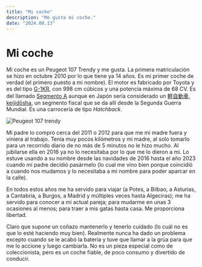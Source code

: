 ```yaml
---
title: "Mi coche"
description: "Me gusta mi coche."
date: "2024.08.13"
---
```


# Mi coche
Mi coche es un Peugeot 107 Trendy y me gusta.
La primera matriculación se hizo en octubre 2010 por lo que tiene ya 14 años. Es mi primer coche de verdad (el primero puesto a mi nombre). El motor es fabricado por Toyota y es del tipo [G-1KR](https://en.wikipedia.org/wiki/Toyota_KR_engine), con 998 cm cúbicos y una potencia máxima de 68 CV. Es del llamado [Segmento A](https://es.wikipedia.org/wiki/Segmento_A) aunque en Japón sería considerado un [軽自動車, keijidōsha](https://es.wikipedia.org/wiki/Kei_car), un segmento fiscal que se da allí desde la Segunda Guerra Mundial. Es una carrocería de tipo _Hatchback_.

![Peugeot 107 trendy](/static/Peugeot-107.jpeg)

Mi padre lo compró cerca del 2011 o 2012 para que me mi madre fuera y viniera al trabajo. Tenía muy pocos kilómetros y mi madre, al solo tomarlo para un recorrido diario de no más de 5 minutos no le hizo mucho. Al jubilarse ella en 2016 ya no lo necesitaba por lo que me lo dieron a mi. Lo estuve usando a su nombre desde las navidades de 2016 hasta el año 2023 cuando mi padre decidió pasármelo (lo cual me vino bien porque coincidió a cuando nos mudamos y lo necesitaba a mi nombre para poder aparcar en la calle).

En todos estos años me ha servido para viajar (a Potes, a Bilbao, a Asturias, a Cantabria, a Burgos, a Madrid y múltiples veces hasta Algeciras); me ha servido para conocer a mi actual pareja; para mudarme en unas 3 ocasiones al menos; para traer a mis gatas hasta casa. Me proporciona libertad.

Claro que supone un coñazo mantenerlo y tenerlo cuidado (lo cuál no es que lo esté haciendo muy bien).
Realmente nunca ha dado un problema excepto cuando se le acabó la batería y tuve que llamar a la grúa para que me lo accione y luego cambiarla.
No es un pieza especial como de coleccionista, pero es un coche fiable, de poco consumo y divertido de conducir.